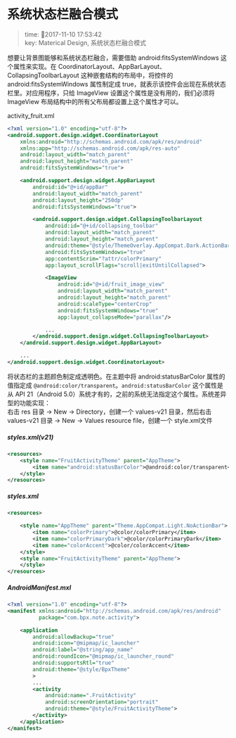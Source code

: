 # 系统状态栏融合模式
>time: 2017-11-10 17:53:42  
>key: Materical Design, 系统状态栏融合模式

想要让背景图能够和系统状态栏融合，需要借助 android:fitsSystemWindows 这个属性来实现。在 CoordinatorLayout、AppBarLayout、CollapsingToolbarLayout 这种嵌套结构的布局中，将控件的 android:fitsSystemWindows 属性制定成 true，就表示该控件会出现在系统状态栏里。对应用程序，只给 ImageView 设置这个属性是没有用的，我们必须将 ImageView 布局结构中的所有父布局都设置上这个属性才可以。

activity_fruit.xml
```xml
<?xml version="1.0" encoding="utf-8"?>
<android.support.design.widget.CoordinatorLayout
    xmlns:android="http://schemas.android.com/apk/res/android"
    xmlns:app="http://schemas.android.com/apk/res-auto"
    android:layout_width="match_parent"
    android:layout_height="match_parent"
    android:fitsSystemWindows="true">

    <android.support.design.widget.AppBarLayout
        android:id="@+id/appBar"
        android:layout_width="match_parent"
        android:layout_height="250dp"
        android:fitsSystemWindows="true">

        <android.support.design.widget.CollapsingToolbarLayout
            android:id="@+id/collapsing_toolbar"
            android:layout_width="match_parent"
            android:layout_height="match_parent"
            android:theme="@style/ThemeOverlay.AppCompat.Dark.ActionBar"
            android:fitsSystemWindows="true"
            app:contentScrim="?attr/colorPrimary"
            app:layout_scrollFlags="scroll|exitUntilCollapsed">

            <ImageView
                android:id="@+id/fruit_image_view"
                android:layout_width="match_parent"
                android:layout_height="match_parent"
                android:scaleType="centerCrop"
                android:fitsSystemWindows="true"
                app:layout_collapseMode="parallax"/>

            ...
        </android.support.design.widget.CollapsingToolbarLayout>
    </android.support.design.widget.AppBarLayout>

    ...
</android.support.design.widget.CoordinatorLayout>
```

将状态栏的主题颜色制定成透明色。在主题中将 android:statusBarColor 属性的值指定成 `@android:color/transparent`。`android:statusBarColor` 这个属性是从 API 21（Android 5.0）系统才有的，之前的系统无法指定这个属性。系统差异型的功能实现：  
右击 res 目录 -> New -> Directory，创建一个 values-v21 目录，然后右击 values-v21 目录 -> New -> Values resource file，创建一个 style.xml文件

##### styles.xml(v21)
```xml
<resources>
    <style name="FruitActivityTheme" parent="AppTheme">
        <item name="android:statusBarColor">@android:color/transparent</item>
    </style>
</resources>
```

##### styles.xml
```xml
<resources>

    <style name="AppTheme" parent="Theme.AppCompat.Light.NoActionBar">
        <item name="colorPrimary">@color/colorPrimary</item>
        <item name="colorPrimaryDark">@color/colorPrimaryDark</item>
        <item name="colorAccent">@color/colorAccent</item>
    </style>
    <style name="FruitActivityTheme" parent="AppTheme">
    </style>
</resources>
```

##### AndroidManifest.mxl
```xml
<?xml version="1.0" encoding="utf-8"?>
<manifest xmlns:android="http://schemas.android.com/apk/res/android"
          package="com.bpx.note.activity">

    <application
        android:allowBackup="true"
        android:icon="@mipmap/ic_launcher"
        android:label="@string/app_name"
        android:roundIcon="@mipmap/ic_launcher_round"
        android:supportsRtl="true"
        android:theme="@style/BpxTheme"
        >
        ...
        <activity
            android:name=".FruitActivity"
            android:screenOrientation="portrait"
            android:theme="@style/FruitActivityTheme">
        </activity>
    </application>
</manifest>

```

